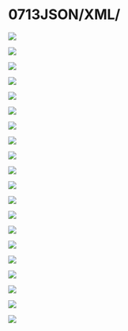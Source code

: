 # 0713JSON/XML/

![](file:///Users/apple/Desktop/Library/LibrarypPictures/RunNet/04-JSON和XML/幻灯片01.jpg)

![](file:///Users/apple/Desktop/Library/LibrarypPictures/RunNet/04-JSON和XML/幻灯片02.jpg)

![](file:///Users/apple/Desktop/Library/LibrarypPictures/RunNet/04-JSON和XML/幻灯片03.jpg)

![](file:///Users/apple/Desktop/Library/LibrarypPictures/RunNet/04-JSON和XML/幻灯片04.jpg)

![](file:///Users/apple/Desktop/Library/LibrarypPictures/RunNet/04-JSON和XML/幻灯片05.jpg)

![](file:///Users/apple/Desktop/Library/LibrarypPictures/RunNet/04-JSON和XML/幻灯片06.jpg)

![](file:///Users/apple/Desktop/Library/LibrarypPictures/RunNet/04-JSON和XML/幻灯片07.jpg)

![](file:///Users/apple/Desktop/Library/LibrarypPictures/RunNet/04-JSON和XML/幻灯片08.jpg)

![](file:///Users/apple/Desktop/Library/LibrarypPictures/RunNet/04-JSON和XML/幻灯片09.jpg)

![](file:///Users/apple/Desktop/Library/LibrarypPictures/RunNet/04-JSON和XML/幻灯片10.jpg)

![](file:///Users/apple/Desktop/Library/LibrarypPictures/RunNet/04-JSON和XML/幻灯片11.jpg)

![](file:///Users/apple/Desktop/Library/LibrarypPictures/RunNet/04-JSON和XML/幻灯片12.jpg)

![](file:///Users/apple/Desktop/Library/LibrarypPictures/RunNet/04-JSON和XML/幻灯片13.jpg)

![](file:///Users/apple/Desktop/Library/LibrarypPictures/RunNet/04-JSON和XML/幻灯片14.jpg)

![](file:///Users/apple/Desktop/Library/LibrarypPictures/RunNet/04-JSON和XML/幻灯片15.jpg)

![](file:///Users/apple/Desktop/Library/LibrarypPictures/RunNet/04-JSON和XML/幻灯片16.jpg)

![](file:///Users/apple/Desktop/Library/LibrarypPictures/RunNet/04-JSON和XML/幻灯片17.jpg)

![](file:///Users/apple/Desktop/Library/LibrarypPictures/RunNet/04-JSON和XML/幻灯片18.jpg)

![](file:///Users/apple/Desktop/Library/LibrarypPictures/RunNet/04-JSON和XML/幻灯片19.jpg)

![](file:///Users/apple/Desktop/Library/LibrarypPictures/RunNet/04-JSON和XML/幻灯片20.jpg)
